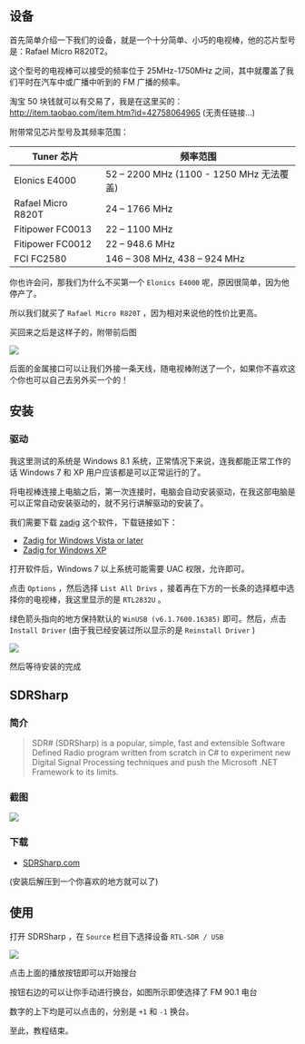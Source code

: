 <!--
使用 R820T2 电视棒收听 FM 广播
首先简单介绍一下我们的设备，就是一个十分简单、小巧的电视棒，他的芯片型号是：Rafael Micro R820T2。
1497687407
-->

## 设备

首先简单介绍一下我们的设备，就是一个十分简单、小巧的电视棒，他的芯片型号是：Rafael Micro R820T2。

这个型号的电视棒可以接受的频率位于 25MHz-1750MHz 之间，其中就覆盖了我们平时在汽车中或广播中听到的 FM 广播的频率。

淘宝 50 块钱就可以有交易了，我是在这里买的：http://item.taobao.com/item.htm?id=42758064965 (无责任链接...)

附带常见芯片型号及其频率范围：

| Tuner 芯片         | 频率范围                                 |
| ------------------ | ---------------------------------------- |
| Elonics E4000      | 52 – 2200 MHz (1100 - 1250 MHz 无法覆盖) |
| Rafael Micro R820T | 24 – 1766 MHz                            |
| Fitipower FC0013   | 22 – 1100 MHz                            |
| Fitipower FC0012   | 22 – 948.6 MHz                           |
| FCI FC2580         | 146 – 308 MHz, 438 – 924 MHz             |

你也许会问，那我们为什么不买第一个 `Elonics E4000` 呢，原因很简单，因为他停产了。

所以我们就买了 `Rafael Micro R820T` ，因为相对来说他的性价比更高。

买回来之后是这样子的，附带前后图

![](https://vip1.loli.net/2019/12/26/Zz8Qch5t3J7gRqb.jpg)

后面的金属接口可以让我们外接一条天线，随电视棒附送了一个，如果你不喜欢这个你也可以自己去另外买一个的！

## 安装

### 驱动

我这里测试的系统是 Windows 8.1 系统，正常情况下来说，连我都能正常工作的话 Windows 7 和 XP 用户应该都是可以正常运行的了。

将电视棒连接上电脑之后，第一次连接时，电脑会自动安装驱动，在我这部电脑是可以正常自动安装驱动的，就不另行讲解驱动的安装了。

我们需要下载 [zadig](http://zadig.akeo.ie/) 这个软件，下载链接如下：

- [Zadig for Windows Vista or later](http://zadig.akeo.ie/downloads/zadig_2.1.2.exe)
- [Zadig for Windows XP](http://zadig.akeo.ie/downloads/zadig_xp_2.1.2.exe)

打开软件后，Windows 7 以上系统可能需要 UAC 权限，允许即可。

点击 `Options` ，然后选择 `List All Drivs` ，接着再在下方的一长条的选择框中选择你的电视棒，我这里显示的是 `RTL2832U` 。

绿色箭头指向的地方保持默认的 `WinUSB (v6.1.7600.16385)` 即可。然后，点击 `Install Driver` (由于我已经安装过所以显示的是 `Reinstall Driver` )

![](https://vip1.loli.net/2019/12/26/E67z4JsycT89Wrm.jpg)

然后等待安装的完成

## SDRSharp

### 简介

> SDR# (SDRSharp) is a popular, simple, fast and extensible Software Defined Radio program written from scratch in C# to experiment new Digital Signal Processing techniques and push the Microsoft .NET Framework to its limits.

### 截图

![](https://vip1.loli.net/2019/12/26/3ecyiBAMlSXWLN5.jpg)

### 下载

- [SDRSharp.com](http://sdrsharp.com/downloads/sdr-install.zip)

(安装后解压到一个你喜欢的地方就可以了)

## 使用

打开 SDRSharp ，在 `Source` 栏目下选择设备 `RTL-SDR / USB`

![](https://vip1.loli.net/2019/12/26/oHcSk5U8TdO3KsX.jpg)

点击上面的播放按钮即可以开始搜台

按钮右边的可以让你手动进行换台，如图所示即使选择了 FM 90.1 电台

数字的上下均是可以点击的，分别是 `+1` 和 `-1` 换台。

至此，教程结束。
